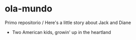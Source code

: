 # ola-mundo
Primo repositorio /
Here's a little story about Jack and Diane
* Two American kids, growin' up in the heartland
